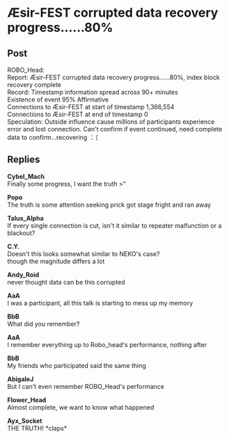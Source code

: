 # Æsir-FEST corrupted data recovery progress......80% 
## Post
ROBO_Head:<br>
Report: Æsir-FEST corrupted data recovery progress......80%,  index block recovery complete<br>
Record: Timestamp information spread across 90+ minutes<br>
Existence of event   95% Affirmative<br>
Connections to Æsir-FEST at start of timestamp 1,366,554<br>
Connections to Æsir-FEST at end of timestamp 0<br>
Speculation: Outside influence cause millions of participants experience error and lost connection. Can't confirm if event continued, need complete data to confirm...recovering ：（
## Replies
**Cybel_Mach**<br>
Finally some progress, I want the truth >"

**Popo**<br>
The truth is some attention seeking prick got stage fright and ran away

**Talus_Alpha**<br>
If every single connection is cut, isn't it similar to repeater malfunction or a blackout?

**C.Y.**<br>
Doesn't this looks somewhat similar to NEKO's case?<br>
though the magnitude differs a lot 

**Andy_Roid**<br>
never thought data can be this corrupted

**AaA**<br>
I was a participant, all this talk is starting to mess up my memory

**BbB**<br>
What did you remember?

**AaA**<br>
I remember everything up to Robo\_head's performance, nothing after

**BbB**<br>
My friends who participated said the same thing

**AbigaleJ**<br>
But I can't even remember ROBO\_Head's performance

**Flower_Head**<br>
Almost complete, we want to know what happened

**Ayx_Socket**<br>
THE TRUTH! \*claps\*

